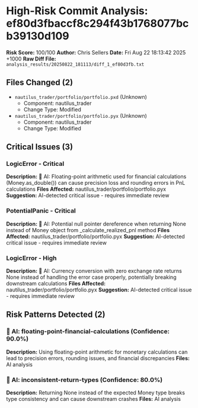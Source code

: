 # High-Risk Commit Analysis: ef80d3fbaccf8c294f43b1768077bcb39130d109

**Risk Score:** 100/100
**Author:** Chris Sellers
**Date:** Fri Aug 22 18:13:42 2025 +1000
**Raw Diff File:** `analysis_results/20250822_181113/diff_1_ef80d3fb.txt`

## Files Changed (2)
- `nautilus_trader/portfolio/portfolio.pxd` (Unknown)
  - Component: nautilus_trader
  - Change Type: Modified
- `nautilus_trader/portfolio/portfolio.pyx` (Unknown)
  - Component: nautilus_trader
  - Change Type: Modified

## Critical Issues (3)
### LogicError - Critical
**Description:** 🤖 AI: Floating-point arithmetic used for financial calculations (Money.as_double()) can cause precision loss and rounding errors in PnL calculations
**Files Affected:** nautilus_trader/portfolio/portfolio.pyx
**Suggestion:** AI-detected critical issue - requires immediate review

### PotentialPanic - Critical
**Description:** 🤖 AI: Potential null pointer dereference when returning None instead of Money object from _calculate_realized_pnl method
**Files Affected:** nautilus_trader/portfolio/portfolio.pyx
**Suggestion:** AI-detected critical issue - requires immediate review

### LogicError - High
**Description:** 🤖 AI: Currency conversion with zero exchange rate returns None instead of handling the error case properly, potentially breaking downstream calculations
**Files Affected:** nautilus_trader/portfolio/portfolio.pyx
**Suggestion:** AI-detected critical issue - requires immediate review

## Risk Patterns Detected (2)
### 🤖 AI: floating-point-financial-calculations (Confidence: 90.0%)
**Description:** Using floating-point arithmetic for monetary calculations can lead to precision errors, rounding issues, and financial discrepancies
**Files:** AI analysis

### 🤖 AI: inconsistent-return-types (Confidence: 80.0%)
**Description:** Returning None instead of the expected Money type breaks type consistency and can cause downstream crashes
**Files:** AI analysis

